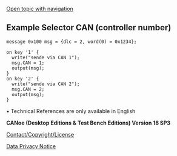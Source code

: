 [Open topic with navigation](../../../../../CANoeDEFamily.htm#Topics/CAPLFunctions/CAN/Selectors/CAPLSelectorCAN.md)

## Example Selector CAN (controller number)

```plaintext
message 0x100 msg = {dlc = 2, word(0) = 0x1234};

on key '1' {
  write("sende via CAN 1");
  msg.CAN = 1;
  output(msg);
}
on key '2' {
  write("sende via CAN 2");
  msg.CAN = 2;
  output(msg);
}
```

•  Technical References are only available in English

**CANoe (Desktop Editions & Test Bench Editions) Version 18 SP3**

[Contact/Copyright/License](../../../Shared/ContactCopyrightLicense.md)

[Data Privacy Notice](https://www.vector.com/int/en/company/get-info/privacy-policy/)
